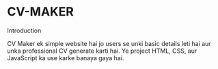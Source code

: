 # CV-MAKER

Introduction

CV Maker ek simple website hai jo users se unki basic details leti hai aur unka professional CV generate karti hai. Ye project HTML, CSS, aur JavaScript ka use karke banaya gaya hai.